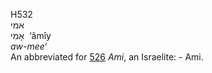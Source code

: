 <body>
  <p>H532<br>  אמי  <br> אָמִי  ‎  ‘âmı̂y  <br><i>aw-mee‘ </i><br>An abbreviated for <a href="h0526.htm">526</a>  <i>Ami</i>, an Israelite: - Ami.<br></p>
 </body>